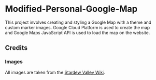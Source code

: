 # Modified-Personal-Google-Map
This project involves creating and styling a Google Map with a theme and custom marker images. Google Cloud Platform is used to create the map and Google Maps JavaScript API is used to load the map on the website.

<!--## Preview of map
![Preview of map](https://github.com/kadambinipanda/Modified-Personal-Google-Map/blob/master/Map.jpg)-->


## Credits

### Images
All images are taken from the [Stardew Valley Wiki](https://stardewvalleywiki.com/Category:Images).
